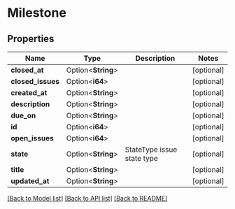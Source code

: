 # Milestone

## Properties

Name | Type | Description | Notes
------------ | ------------- | ------------- | -------------
**closed_at** | Option<**String**> |  | [optional]
**closed_issues** | Option<**i64**> |  | [optional]
**created_at** | Option<**String**> |  | [optional]
**description** | Option<**String**> |  | [optional]
**due_on** | Option<**String**> |  | [optional]
**id** | Option<**i64**> |  | [optional]
**open_issues** | Option<**i64**> |  | [optional]
**state** | Option<**String**> | StateType issue state type | [optional]
**title** | Option<**String**> |  | [optional]
**updated_at** | Option<**String**> |  | [optional]

[[Back to Model list]](../README.md#documentation-for-models) [[Back to API list]](../README.md#documentation-for-api-endpoints) [[Back to README]](../README.md)


